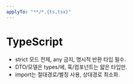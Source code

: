 ```yaml
---
applyTo: "**/*.{ts,tsx}"
---
```

# TypeScript
- strict 모드 전제, any 금지, 명시적 반환 타입 필수.
- DTO/모델은 types/에, 훅/컴포넌트는 얇은 타입만.
- import는 절대경로/별칭 사용, 상대경로 최소화.